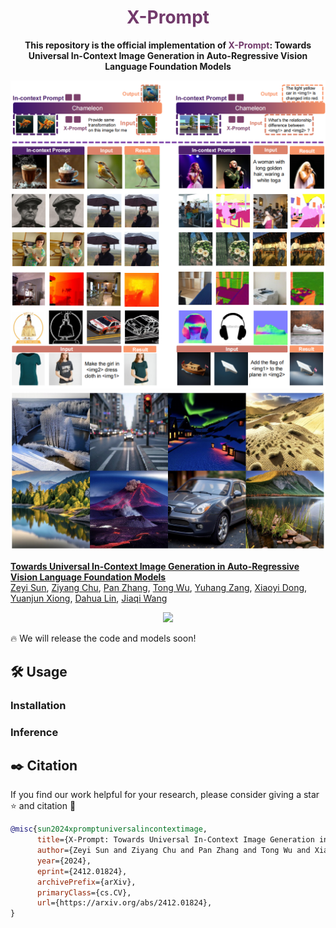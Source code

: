 <div align="center">

# <span style="color: rgb(114, 58, 107); font-weight: bold;">X-Prompt</span>

<b> This repository is the official implementation of <span style="color: rgb(114, 58, 107); font-weight: bold;">X-Prompt</span>: Towards Universal In-Context Image Generation in Auto-Regressive Vision Language Foundation Models </b>

</div>
<img src="assets/incontext.png">
<img src="assets/t2i.png">

**[Towards Universal In-Context Image Generation in Auto-Regressive Vision Language Foundation Models](https://arxiv.org/abs/2412.01824)**
</br>
[Zeyi Sun](https://github.com/SunzeY),
[Ziyang Chu](https://github.com/Anthony77777777),
[Pan Zhang](https://panzhang0212.github.io/),
[Tong Wu](https://wutong16.github.io/),
[Yuhang Zang](https://yuhangzang.github.io/),
[Xiaoyi Dong](https://lightdxy.github.io/),
[Yuanjun Xiong](http://yjxiong.me/),
[Dahua Lin](http://dahua.site/),
[Jiaqi Wang](https://myownskyw7.github.io/)
<p align="center">
<a href="https://arxiv.org/abs/2312.03818"><img src="https://img.shields.io/badge/arXiv-Paper-<color>"></a>
</p>

🔥 We will release the code and models soon!

## 🛠️ Usage

### Installation

### Inference

## ✒️ Citation
If you find our work helpful for your research, please consider giving a star ⭐ and citation 📝
```bibtex
@misc{sun2024xpromptuniversalincontextimage,
      title={X-Prompt: Towards Universal In-Context Image Generation in Auto-Regressive Vision Language Foundation Models}, 
      author={Zeyi Sun and Ziyang Chu and Pan Zhang and Tong Wu and Xiaoyi Dong and Yuhang Zang and Yuanjun Xiong and Dahua Lin and Jiaqi Wang},
      year={2024},
      eprint={2412.01824},
      archivePrefix={arXiv},
      primaryClass={cs.CV},
      url={https://arxiv.org/abs/2412.01824}, 
}
```
